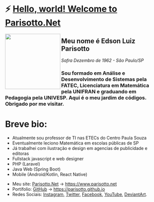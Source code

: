 # ⚡ [Hello, world! Welcome to Parisotto.Net](https://parisotto.github.io)

<img src='https://parisotto.net/img/logo-pnet.png' align='left' width='180'>

## Meu nome é Edson Luiz Parisotto
*Safra Dezembro de 1962 - São Paulo/SP*

### Sou formado em Análise e Desenvolvimento de Sistemas pela FATEC, Licenciatura em Matemática pela UNIFRAN e graduando em Pedagogia pela UNIVESP. Aqui é o meu jardim de códigos. Obrigado por me visitar.


# Breve bio:

- Atualmente sou professor de TI nas ETECs do Centro Paula Souza
- Eventualmente leciono Matemática em escolas públicas de SP
- Já trabalhei com ilustração e design em agencias de publicidade e editoras
- Fullstack javascript e web designer
- PHP (Laravel)
- Java Web (Spring Boot)
- Mobile (Android/Kotlin, React Native)

* Meu site: [Parisotto.Net](https://www.parisotto.net) -> https://www.parisotto.net 
* Portifolio: [GitHub](https:parisotto.github.io) -> https://parisotto.github.io 
* Redes Sociais: 
  [Instagram](https://instagram.com/edsonparisotto),
  [Twitter](https://twitter.com/edsonparisotto),
  [Facebook](https://facebook.com/edsonluizparisotto),
  [YouTube](https://www.youtube.com/parisotto),
  [DeviantArt](https://parisotto.deviantart.com/).
